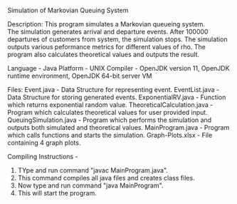 Simulation of Markovian Queuing System

Description:  This program simulates a Markovian queueing system.  
The simulation generates arrival and departure events.
After 100000 departures of customers from system, the simulation stops.
The simulation outputs various peformance metrics for different values of rho.
The program also calculates theoretical values and outputs the result. 

Language - Java
Platform - UNIX
Compiler - OpenJDK version 11, OpenJDK runtime environment, OpenJDK 64-bit server VM

Files:
Event.java - Data Structure for representing event.
EventList.java - Data Structure for storing generated events.
ExponentialRV.java - Function which returns exponential random value.
TheoreticalCalculation.java - Program which calculates theoretical values for user provided input.
QueuingSimulation.java - Program which performs the simulation and outputs both simulated and theoretical values.
MainProgram.java - Program which calls functions and starts the simulation.
Graph-Plots.xlsx - File containing 4 graph plots.

Compiling Instructions - 
1. TYpe and run command "javac MainProgram.java".
2. This command compiles all java files and creates class files.
3. Now type and run command "java MainProgram".
4. This will start the program.